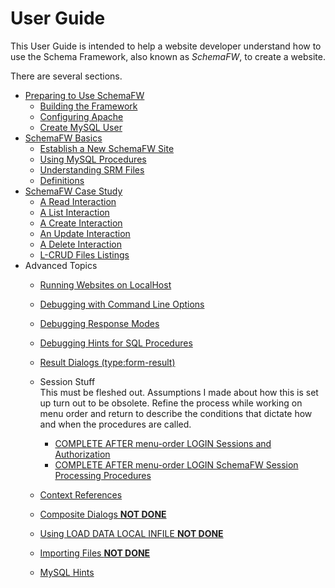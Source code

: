 # User Guide

This User Guide is intended to help a website developer understand how to use
the Schema Framework, also known as _SchemaFW_, to create a website.

There are several sections.

- [Preparing to Use SchemaFW](PreparingToUseSchemaFW.md)
  - [Building the Framework](BuildingTheFramework.md)
  - [Configuring Apache](ConfiguringApache.md)
  - [Create MySQL User](CreateWebUser.md)
- [SchemaFW Basics](SchemaFWBasics.md)
  - [Establish a New SchemaFW Site](CreateNewSite.md)
  - [Using MySQL Procedures](UsingMySQLProcedures.md)
  - [Understanding SRM Files](SRMFiles.md)
  - [Definitions](Definitions.md)
- [SchemaFW Case Study](SchemaFWCaseStudy.md)   
  - [A Read Interaction](CSReadInteraction.md)
  - [A List Interaction](CSListInteraction.md)
  - [A Create Interaction](CSCreateInteraction.md)
  - [An Update Interaction](CSUpdateInteraction.md)
  - [A Delete Interaction](CSDeleteInteraction.md)
  - [L-CRUD Files Listings](LCRUDInteractions.md)
- Advanced Topics
  - [Running Websites on LocalHost](RunningOnLocalhost.md)
  - [Debugging with Command Line Options](SchemaFCGIOptions.md)
  - [Debugging Response Modes](DebuggingResponseModes.md)
  - [Debugging Hints for SQL Procedures](DebuggingSQLHints.md)
  - [Result Dialogs (type:form-result)](ResultDialogs.md)
  - Session Stuff  
    This must be fleshed out.  Assumptions I made about how this is
    set up turn out to be obsolete.  Refine the process while working
    on menu order and return to describe the conditions that dictate
    how and when the procedures are called.
    - [COMPLETE AFTER menu-order LOGIN Sessions and Authorization](SessionsAndAuthorization.md)
    - [COMPLETE AFTER menu-order LOGIN SchemaFW Session Processing Procedures](SchemaFWSessionProcs.md)

  - [Context References](ContextReferences.md)
  - [Composite Dialogs **NOT DONE**](CompositeDialogs.md)
  - [Using LOAD DATA LOCAL INFILE **NOT DONE**](LoadDataLocalInfile.md)
  - [Importing Files **NOT DONE**](ImportingFiles.md)
  - [MySQL Hints](MySQLHints.md)
